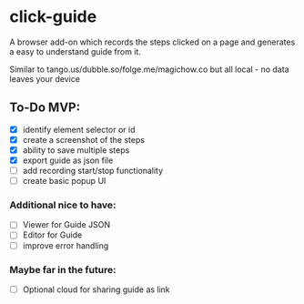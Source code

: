 # click-guide
A browser add-on which records the steps clicked on a page and generates a easy to understand guide from it.

Similar to tango.us/dubble.so/folge.me/magichow.co but all local - no data leaves your device

## To-Do MVP:
- [x] identify element selector or id
- [x] create a screenshot of the steps
- [x] ability to save multiple steps
- [x] export guide as json file
- [ ] add recording start/stop functionality
- [ ] create basic popup UI

### Additional nice to have:
- [ ] Viewer for Guide JSON
- [ ] Editor for Guide
- [ ] improve error handling

### Maybe far in the future:
- [ ] Optional cloud for sharing guide as link
